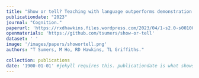 ```yaml
---
title: "Show or tell? Teaching with language outperforms demonstration but only when context is shared."
publicationdate: "2023"
journal: "Cognition."
paperurl: 'https://rxdhawkins.files.wordpress.com/2023/04/1-s2.0-s0010027722003158-main.pdf'
openmaterials: 'https://github.com/tsumers/show-or-tell'
dataset: ' '
image: '/images/papers/showortell.png'
authors: "T Sumers, M Ho, RD Hawkins, TL Griffiths."

collection: publications
date: '1900-01-01' #jekyll requires this. publicationdate is what shows up
---
```

